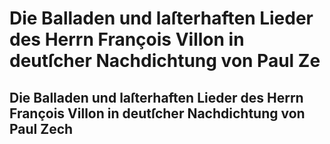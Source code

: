 # Die Balladen und laſterhaften Lieder des Herrn François Villon in deutſcher Nachdichtung von Paul Ze

## Die Balladen und laſterhaften Lieder des Herrn François Villon in deutſcher Nachdichtung von Paul Zech



